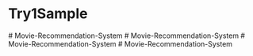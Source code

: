 # Try1Sample
#   M o v i e - R e c o m m e n d a t i o n - S y s t e m  
 #   M o v i e - R e c o m m e n d a t i o n - S y s t e m  
 #   M o v i e - R e c o m m e n d a t i o n - S y s t e m  
 #   M o v i e - R e c o m m e n d a t i o n - S y s t e m  
 